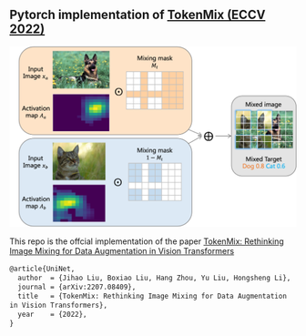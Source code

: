 ## Pytorch implementation of [TokenMix (ECCV 2022)](https://arxiv.org/abs/2207.08409)

![tenser](assets/tokenmix.png)

This repo is the offcial implementation of the paper [TokenMix: Rethinking Image Mixing for Data Augmentation in Vision Transformers](https://arxiv.org/abs/2207.08409)

```
@article{UniNet,
  author  = {Jihao Liu, Boxiao Liu, Hang Zhou, Yu Liu, Hongsheng Li},
  journal = {arXiv:2207.08409},
  title   = {TokenMix: Rethinking Image Mixing for Data Augmentation in Vision Transformers},
  year    = {2022},
}
```